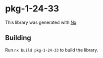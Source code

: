 # pkg-1-24-33

This library was generated with [Nx](https://nx.dev).

## Building

Run `nx build pkg-1-24-33` to build the library.
